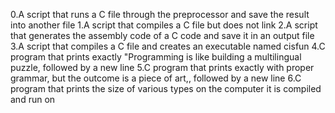 0.A script that runs a C file through the preprocessor and save the result into another file
1.A script that compiles a C file but does not link
2.A script that generates the assembly code of a C code and save it in an output file
3.A script that compiles a C file and creates an executable named cisfun
4.C program that prints exactly "Programming is like building a multilingual puzzle, followed by a new line
5.C program that prints exactly with proper grammar, but the outcome is a piece of art,, followed by a new line 
6.C program that prints the size of various types on the computer it is compiled and run on
